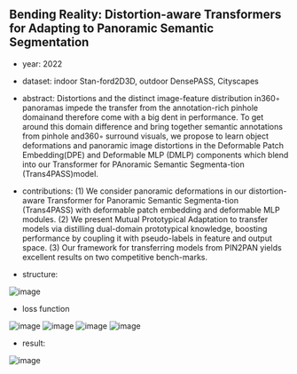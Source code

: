 ## Bending Reality: Distortion-aware Transformers for Adapting to Panoramic Semantic Segmentation

- year: 2022

- dataset: indoor Stan-ford2D3D, outdoor DensePASS, Cityscapes

- abstract: Distortions and the distinct image-feature distribution in360◦ panoramas impede the transfer from the annotation-rich pinhole domainand therefore come with a big dent in performance. 
To get around this domain difference and bring together semantic annotations from pinhole and360◦ surround visuals, we propose to learn object deformations and panoramic image distortions in the Deformable Patch Embedding(DPE) and Deformable MLP (DMLP) components which blend into our Transformer for PAnoramic Semantic Segmenta-tion (Trans4PASS)model.

- contributions:
(1) We consider panoramic deformations in our distortion-aware Transformer for Panoramic Semantic Segmenta-tion (Trans4PASS) with deformable patch embedding and deformable MLP modules.
(2) We present Mutual Prototypical Adaptation to transfer models via distilling dual-domain prototypical knowledge, boosting performance by coupling it with pseudo-labels in feature and output space.
(3) Our framework for transferring models from PIN2PAN yields excellent results on two competitive bench-marks.

- structure:

![image](https://github.com/VLISLAB/360-DL-Survey/blob/main/Images/Bending_Reality_framework.png)

- loss function

![image](https://github.com/VLISLAB/360-DL-Survey/blob/main/Images/SEG_loss.png)
![image](https://github.com/VLISLAB/360-DL-Survey/blob/main/Images/SSL_loss.png)
![image](https://github.com/VLISLAB/360-DL-Survey/blob/main/Images/MPA_loss.png)
![image](https://github.com/VLISLAB/360-DL-Survey/blob/main/Images/final_loss.png)

- result:

![image](https://github.com/VLISLAB/360-DL-Survey/blob/main/Images/Bending_Reality_result.png)




